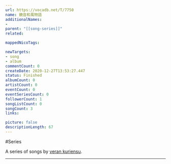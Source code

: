 ```yaml
---
url: https://vocadb.net/T/7750
name: 鏡音和風物語
additionalNames: 
- 
parent: "[[song-series]]"
related:

mappedNicoTags:

newTargets:
- song
- album
commentCount: 0
createDate: 2020-12-27T13:53:27.447
status: Finished
albumCount: 0
artistCount: 0
eventCount: 0
eventSeriesCount: 0
followerCount: 1
songListCount: 0
songCount: 3
links: 

picture: false
descriptionLength: 67
---
```


#Series

A series of songs by [veran kuriensu](https://vocadb.net/Ar/18602).

---

